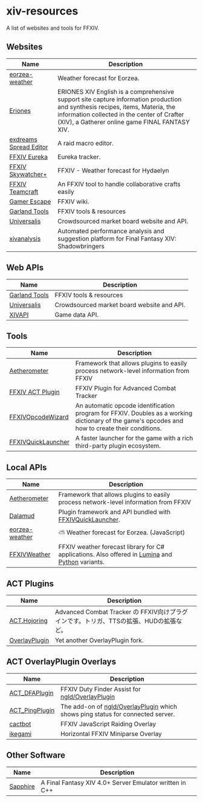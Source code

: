 # xiv-resources
A list of websites and tools for FFXIV.

## Websites
Name|Description
---|---
[eorzea-weather](https://github.com/eorzea-weather/eorzea-weather-app)|Weather forecast for Eorzea.
[Eriones](https://en.eriones.com/)|ERIONES XIV English is a comprehensive support site capture information production and synthesis recipes, items, Materia, the information collected in the center of Crafter (XIV), a Gatherer online game FINAL FANTASY XIV.
[exdreams Spread Editor](https://ffxiv.ap.exdreams.net/spreading/)|A raid macro editor.
[FFXIV Eureka](https://ffxiv-eureka.com/)|Eureka tracker.
[FFXIV Skywatcher+](https://skywatcher.plus/)|FFXIV - Weather forecast for Hydaelyn
[FFXIV Teamcraft](https://ffxivteamcraft.com/)|An FFXIV tool to handle collaborative crafts easily
[Gamer Escape](https://ffxiv.gamerescape.com/wiki/Main_Page)|FFXIV wiki.
[Garland Tools](https://www.garlandtools.org/)|FFXIV tools & resources
[Universalis](https://universalis.app/)|Crowdsourced market board website and API.
[xivanalysis](https://xivanalysis.com/)|Automated performance analysis and suggestion platform for Final Fantasy XIV: Shadowbringers

## Web APIs
Name|Description
---|---
[Garland Tools](https://www.garlandtools.org/)|FFXIV tools & resources
[Universalis](https://universalis.app/)|Crowdsourced market board website and API.
[XIVAPI](https://xivapi.com/)|Game data API.

## Tools
Name|Description
---|---
[Aetherometer](https://github.com/ff14wed/aetherometer)|Framework that allows plugins to easily process network-level information from FFXIV
[FFXIV ACT Plugin](https://github.com/ravahn/FFXIV_ACT_Plugin)|FFXIV Plugin for Advanced Combat Tracker
[FFXIVOpcodeWizard](https://github.com/karashiiro/FFXIVOpcodeWizard)|An automatic opcode identification program for FFXIV. Doubles as a working dictionary of the game's opcodes and how to create their conditions.
[FFXIVQuickLauncher](https://github.com/goatcorp/FFXIVQuickLauncher)|A faster launcher for the game with a rich third-party plugin ecosystem.

## Local APIs
Name|Description
---|---
[Aetherometer](https://github.com/ff14wed/aetherometer)|Framework that allows plugins to easily process network-level information from FFXIV
[Dalamud](https://github.com/goatcorp/Dalamud)|Plugin framework and API bundled with [FFXIVQuickLauncher](https://github.com/goatcorp/FFXIVQuickLauncher).
[eorzea-weather](https://github.com/eorzea-weather/eorzea-weather)|:partly_sunny: Weather forecast for Eorzea. (JavaScript)
[FFXIVWeather](https://github.com/karashiiro/FFXIVWeather)|FFXIV weather forecast library for C# applications. Also offered in [Lumina](https://github.com/karashiiro/FFXIVWeather.Lumina) and [Python](https://github.com/karashiiro/ffxivweather-py) variants.

## ACT Plugins
Name|Description
---|---
[ACT.Hojoring](https://github.com/anoyetta/ACT.Hojoring)|Advanced Combat Tracker の FFXIV向けプラグインです。トリガ、TTSの拡張、HUDの拡張など。
[OverlayPlugin](https://github.com/ngld/OverlayPlugin)|Yet another OverlayPlugin fork.

## ACT OverlayPlugin Overlays
Name|Description
---|---
[ACT_DFAPlugin](https://github.com/qitana/ACT_DFAPlugin)|FFXIV Duty Finder Assist for [ngld/OverlayPlugin](https://github.com/ngld/OverlayPlugin)
[ACT_PingPlugin](https://github.com/qitana/ACT_PingPlugin)|The add-on of [ngld/OverlayPlugin](https://github.com/ngld/OverlayPlugin) which shows ping status for connected server.
[cactbot](https://github.com/quisquous/cactbot)|FFXIV JavaScript Raiding Overlay
[ikegami](https://github.com/hibiyasleep/ikegami)|Horizontal FFXIV Miniparse Overlay

## Other Software
Name|Description
---|---
[Sapphire](https://github.com/SapphireServer/Sapphire)|A Final Fantasy XIV 4.0+ Server Emulator written in C++
